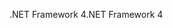 <span data-ttu-id="de69d-101">.NET Framework 4</span><span class="sxs-lookup"><span data-stu-id="de69d-101">.NET Framework 4</span></span>